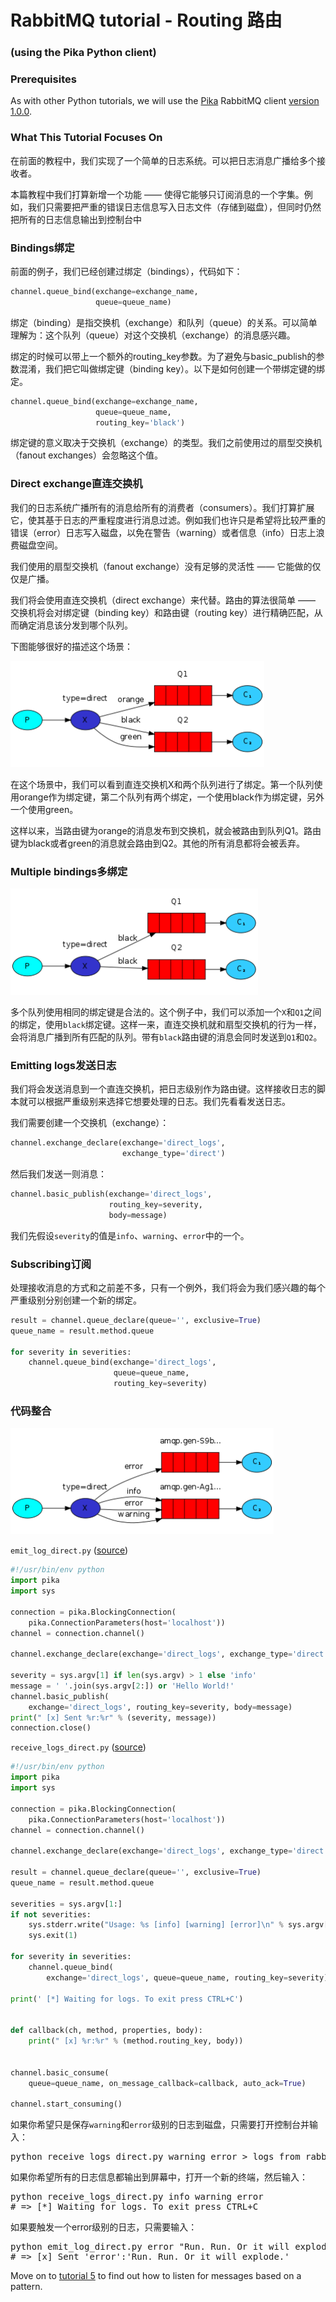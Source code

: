 # RabbitMQ tutorial - Routing 路由

### (using the Pika Python client)

### Prerequisites

As with other Python tutorials, we will use the [Pika](https://pypi.python.org/pypi/pika) RabbitMQ client
[version 1.0.0](https://pika.readthedocs.io/en/stable/).

### What This Tutorial Focuses On

在前面的教程中，我们实现了一个简单的日志系统。可以把日志消息广播给多个接收者。

本篇教程中我们打算新增一个功能 —— 使得它能够只订阅消息的一个字集。例如，我们只需要把严重的错误日志信息写入日志文件（存储到磁盘），但同时仍然把所有的日志信息输出到控制台中

### Bindings绑定

前面的例子，我们已经创建过绑定（bindings），代码如下：

```python
channel.queue_bind(exchange=exchange_name,
                   queue=queue_name)
```

绑定（binding）是指交换机（exchange）和队列（queue）的关系。可以简单理解为：这个队列（queue）对这个交换机（exchange）的消息感兴趣。

绑定的时候可以带上一个额外的routing_key参数。为了避免与basic_publish的参数混淆，我们把它叫做绑定键（binding key）。以下是如何创建一个带绑定键的绑定。

```python
channel.queue_bind(exchange=exchange_name,
                   queue=queue_name,
                   routing_key='black')
```

绑定键的意义取决于交换机（exchange）的类型。我们之前使用过的扇型交换机（fanout exchanges）会忽略这个值。

### Direct exchange直连交换机

我们的日志系统广播所有的消息给所有的消费者（consumers）。我们打算扩展它，使其基于日志的严重程度进行消息过滤。例如我们也许只是希望将比较严重的错误（error）日志写入磁盘，以免在警告（warning）或者信息（info）日志上浪费磁盘空间。

我们使用的扇型交换机（fanout exchange）没有足够的灵活性 —— 它能做的仅仅是广播。

我们将会使用直连交换机（direct exchange）来代替。路由的算法很简单 —— 交换机将会对绑定键（binding key）和路由键（routing key）进行精确匹配，从而确定消息该分发到哪个队列。

下图能够很好的描述这个场景：

  <img src="./images/direct-exchange.png" height="170" />

在这个场景中，我们可以看到直连交换机X和两个队列进行了绑定。第一个队列使用orange作为绑定键，第二个队列有两个绑定，一个使用black作为绑定键，另外一个使用green。

这样以来，当路由键为orange的消息发布到交换机，就会被路由到队列Q1。路由键为black或者green的消息就会路由到Q2。其他的所有消息都将会被丢弃。

### Multiple bindings多绑定

  <img src="./images/direct-exchange-multiple.png" height="170" />

多个队列使用相同的绑定键是合法的。这个例子中，我们可以添加一个`X`和`Q1`之间的绑定，使用`black`绑定键。这样一来，直连交换机就和扇型交换机的行为一样，会将消息广播到所有匹配的队列。带有`black`路由键的消息会同时发送到`Q1`和`Q2`。


### Emitting logs发送日志

我们将会发送消息到一个直连交换机，把日志级别作为路由键。这样接收日志的脚本就可以根据严重级别来选择它想要处理的日志。我们先看看发送日志。

我们需要创建一个交换机（exchange）：

```python
channel.exchange_declare(exchange='direct_logs',
                         exchange_type='direct')
```

然后我们发送一则消息：

```python
channel.basic_publish(exchange='direct_logs',
                      routing_key=severity,
                      body=message)
```

我们先假设`severity`的值是`info`、`warning`、`error`中的一个。

### Subscribing订阅

处理接收消息的方式和之前差不多，只有一个例外，我们将会为我们感兴趣的每个严重级别分别创建一个新的绑定。

```python
result = channel.queue_declare(queue='', exclusive=True)
queue_name = result.method.queue

for severity in severities:
    channel.queue_bind(exchange='direct_logs',
                       queue=queue_name,
                       routing_key=severity)
```

### 代码整合

  <img src="./images/python-four.png" height="170" />
 
`emit_log_direct.py` ([source](https://github.com/rabbitmq/rabbitmq-tutorials/blob/master/python/emit_log_direct.py))

```python
#!/usr/bin/env python
import pika
import sys

connection = pika.BlockingConnection(
    pika.ConnectionParameters(host='localhost'))
channel = connection.channel()

channel.exchange_declare(exchange='direct_logs', exchange_type='direct')

severity = sys.argv[1] if len(sys.argv) > 1 else 'info'
message = ' '.join(sys.argv[2:]) or 'Hello World!'
channel.basic_publish(
    exchange='direct_logs', routing_key=severity, body=message)
print(" [x] Sent %r:%r" % (severity, message))
connection.close()
```

`receive_logs_direct.py` ([source](https://github.com/rabbitmq/rabbitmq-tutorials/blob/master/python/receive_logs_direct.py))

```python
#!/usr/bin/env python
import pika
import sys

connection = pika.BlockingConnection(
    pika.ConnectionParameters(host='localhost'))
channel = connection.channel()

channel.exchange_declare(exchange='direct_logs', exchange_type='direct')

result = channel.queue_declare(queue='', exclusive=True)
queue_name = result.method.queue

severities = sys.argv[1:]
if not severities:
    sys.stderr.write("Usage: %s [info] [warning] [error]\n" % sys.argv[0])
    sys.exit(1)

for severity in severities:
    channel.queue_bind(
        exchange='direct_logs', queue=queue_name, routing_key=severity)

print(' [*] Waiting for logs. To exit press CTRL+C')


def callback(ch, method, properties, body):
    print(" [x] %r:%r" % (method.routing_key, body))


channel.basic_consume(
    queue=queue_name, on_message_callback=callback, auto_ack=True)

channel.start_consuming()
```

如果你希望只是保存`warning`和`error`级别的日志到磁盘，只需要打开控制台并输入：

<pre class="lang-bash">
python receive_logs_direct.py warning error > logs_from_rabbit.log
</pre>

如果你希望所有的日志信息都输出到屏幕中，打开一个新的终端，然后输入：

<pre class="lang-bash">
python receive_logs_direct.py info warning error
# => [*] Waiting for logs. To exit press CTRL+C
</pre>

如果要触发一个error级别的日志，只需要输入：

<pre class="lang-bash">
python emit_log_direct.py error "Run. Run. Or it will explode."
# => [x] Sent 'error':'Run. Run. Or it will explode.'
</pre>

Move on to [tutorial 5](tutorial-five-python.html) to find out how to listen
for messages based on a pattern.
